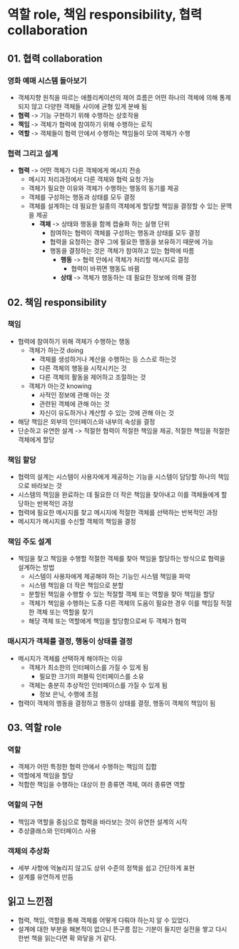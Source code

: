 # 역할 role, 책임 responsibility, 협력 collaboration
## 01. 협력 collaboration
### 영화 예매 시스템 돌아보기
- 객체지향 원칙을 따르는 애플리케이션의 제어 흐름은 어떤 하나의 객체에 의해 통제되지 않고 다양한 객체들 사이에 균형 있게 분배 됨
- **협력** -> 기능 구현하기 위해 수행하는 상호작용
- **책임** -> 객체가 협력에 참여하기 위해 수행하는 로직
- **역할** -> 객체들이 협력 안에서 수행하는 책임들이 모여 객체가 수행
### 협력 그리고 설계
- **협력** -> 어떤 객체가 다른 객체에게 메시지 전송
  - 메시지 처리과정에서 다른 객체와 협력 요청 가능
  - 객체가 필요한 이유와 객체가 수행하는 행동의 동기를 제공
  - 객체를 구성하는 행동과 상태를 모두 결정
  - 객체를 설계하는 데 필요한 일종의 객체에게 할당할 책임을 결정할 수 있는 문맥을 제공
    - **객체** -> 상태와 행동을 함께 캡슐화 하는 실행 단위
      - 참여하는 협력이 객체를 구성하는 행동과 상태를 모두 결정
      - 협력을 요청하는 경우 그에 필요한 행동을 보유하기 때문에 가능
      - 행동을 결정하는 것은 객체가 참여하고 있는 협력에 따름
        - **행동** -> 협력 안에서 객체가 처리할 메시지로 결정
          - 협력이 바뀌면 행동도 바뀜
        - **상태** -> 객체가 행동하는 데 필요한 정보에 의해 결정
## 02. 책임 responsibility
### 책임
- 협력에 참여하기 위해 객체가 수행하는 행동
  - 객체가 하는것 doing
    - 객체를 생성하거나 계산을 수행하는 등 스스로 하는것
    - 다른 객체의 행동을 시작시키는 것
    - 다른 객체의 활동을 제어하고 조절하는 것
  - 객체가 아는것 knowing
    - 사적인 정보에 관해 아는 것
    - 관련된 객체에 관해 아는 것
    - 자신이 유도하거나 계산할 수 있는 것에 관해 아는 것
- 해당 책임은 외부의 인터페이스와 내부의 속성을 결정
- 단순하고 유연한 설계 -> 적절한 협력이 적절한 책임을 제공, 적절한 책임을 적절한 객체에게 할당
### 책임 할당
- 협력의 설계는 시스템이 사용자에게 제공하는 기능을 시스템이 담당할 하나의 책임으로 바라보는 것
- 시스템의 책임을 완료하는 데 필요한 더 작은 책임을 찾아내고 이를 객체들에게 할당하는 반복적인 과정
- 협력에 필요한 메시지를 찾고 메시지에 적절한 객체를 선택하는 반복적인 과정
- 메시지가 메시지를 수신할 객체의 책임을 결정
### 책임 주도 설계
- 책임을 찾고 책임을 수행할 적절한 객체를 찾아 책임을 할당하는 방식으로 협력을 설계하는 방법
  - 시스템이 사용자에게 제공해야 하는 기능인 시스템 책임을 파악
  - 시스템 책임을 더 작은 책임으로 분할
  - 분할된 책임을 수행할 수 있는 적절할 객체 또는 역할을 찾아 책임을 할당
  - 객체가 책임을 수행하는 도중 다른 객체의 도움이 필요한 경우 이를 책임질 적절한 객체 또는 역할을 찾기
  - 해당 객체 또는 역할에게 책임을 할당함으로써 두 객체가 협력
### 매시지가 객체를 결정, 행동이 상태를 결정 
- 메시지가 객체를 선택하게 해야하는 이유
  - 객체가 최소한의 인터페이스를 가질 수 있게 됨
    - 필요한  크기의 퍼블릭 인터페이스를 소유
  - 객체는 충분히 추상적인 인터페이스를 가질 수 있게 됨
    - 정보 은닉, 수행에 초점
- 협력이 객체의 행동을 결정하고 행동이 상태를 결정, 행동이 객체의 책임이 됨

## 03. 역할 role
### 역할
- 객체가 어떤 특정한 협력 안에서 수행하는 책임의 집합
- 역할에게 책임을 할당
- 적합한 책임을 수행하는 대상이 한 종류면 객체, 여러 종류면 역할
### 역할의 구현
- 책임과 역할을 중심으로 협력을 바라보는 것이 유연한 설계의 시작
- 추상클래스와 인터페이스 사용
### 객체의 추상화
- 세부 사항에 억눌리지 않고도 상위 수준의 정책을 쉽고 간단하게 표현
- 설계를 유연하게 만듬


## 읽고 느낀점
- 협력, 책임, 역할을 통해 객체를 어떻게 다뤄야 하는지 알 수 있었다.
- 설계에 대한 부분을 해본적이 없으니 뜬구름 잡는 기분이 들지만 실전을 쌓고 다시 한번 책을 읽는다면 확 와닿을 거 같다.




